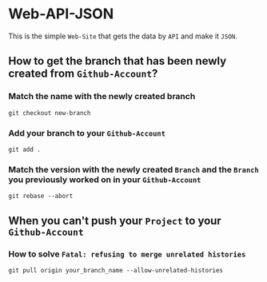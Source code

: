 # Web-API-JSON

This is the simple `Web-Site` that gets the data by `API` and make it `JSON`.

## How to get the branch that has been newly created from `Github-Account`?

### Match the name with the newly created branch

`git checkout new-branch`

### Add your branch to your `Github-Account`

`git add .`

### Match the version with the newly created `Branch` and the `Branch` you previously worked on in your `Github-Account`

`git rebase --abort`


## When you can't push your `Project` to your `Github-Account`

### How to solve `Fatal: refusing to merge unrelated histories`

`git pull origin your_branch_name --allow-unrelated-histories`
